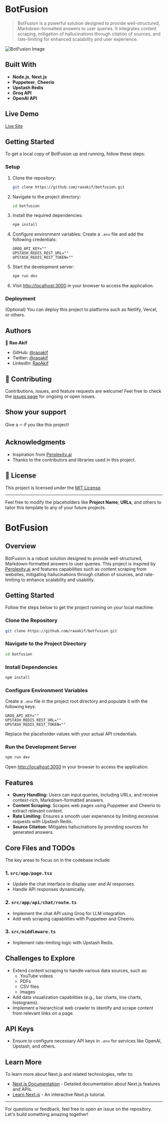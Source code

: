 # BotFusion

> BotFusion is a powerful solution designed to provide well-structured, Markdown-formatted answers to user queries. It integrates content scraping, mitigation of hallucinations through citation of sources, and rate-limiting for enhanced scalability and user experience.

![BotFusion Image](URL_OF_PROJECT_IMAGE)

## Built With

- **Node.js**, **Next.js**  
- **Puppeteer**, **Cheerio**  
- **Upstash Redis**  
- **Groq API**  
- **OpenAI API**  

## Live Demo

[Live Site](https://bot-fusion.vercel.app/)

## Getting Started

To get a local copy of BotFusion up and running, follow these steps:

### Setup
1. Clone the repository:
   ```bash
   git clone https://github.com/raoakif/botfusion.git
   ```

2. Navigate to the project directory:
   ```bash
   cd botfusion
   ```

3. Install the required dependencies:
   ```bash
   npm install
   ```

4. Configure environment variables:
   Create a `.env` file and add the following credentials:
   ```env
   GROQ_API_KEY=""
   UPSTASH_REDIS_REST_URL=""
   UPSTASH_REDIS_REST_TOKEN=""
   ```

5. Start the development server:
   ```bash
   npm run dev
   ```

6. Visit [http://localhost:3000](http://localhost:3000) in your browser to access the application.

### Deployment
(Optional) You can deploy this project to platforms such as Netlify, Vercel, or others.

## Authors

👤 **Rao Akif**

- GitHub: [@raoakif](https://github.com/raoakif)
- Twitter: [@raoakif](https://twitter.com/raoakif)
- LinkedIn: [RaoAkif](https://linkedin.com/in/raoakif)

## 🤝 Contributing

Contributions, issues, and feature requests are welcome! Feel free to check the [issues page](../../issues/) for ongoing or open issues.

## Show your support

Give a ⭐️ if you like this project!

## Acknowledgments

- Inspiration from [Perplexity.ai](https://www.perplexity.ai)
- Thanks to the contributors and libraries used in this project.

## 📝 License

This project is licensed under the [MIT License](./MIT.md).

--- 

Feel free to modify the placeholders like **Project Name**, **URLs**, and others to tailor this template to any of your future projects.




# BotFusion

## Overview

BotFusion is a robust solution designed to provide well-structured, Markdown-formatted answers to user queries. This project is inspired by [Perplexity.ai](https://www.perplexity.ai) and features capabilities such as content scraping from websites, mitigating hallucinations through citation of sources, and rate-limiting to enhance scalability and usability.

## Getting Started

Follow the steps below to get the project running on your local machine:

### Clone the Repository

```bash
git clone https://github.com/raoakif/botfusion.git
```

### Navigate to the Project Directory

```bash
cd botfusion
```

### Install Dependencies

```bash
npm install
```

### Configure Environment Variables

Create a `.env` file in the project root directory and populate it with the following keys:

```env
GROQ_API_KEY=""
UPSTASH_REDIS_REST_URL=""
UPSTASH_REDIS_REST_TOKEN=""
```

Replace the placeholder values with your actual API credentials.

### Run the Development Server

```bash
npm run dev
```

Open [http://localhost:3000](http://localhost:3000) in your browser to access the application.

## Features

- **Query Handling:** Users can input queries, including URLs, and receive context-rich, Markdown-formatted answers.
- **Content Scraping:** Scrapes web pages using Puppeteer and Cheerio to extract relevant content.
- **Rate Limiting:** Ensures a smooth user experience by limiting excessive requests with Upstash Redis.
- **Source Citation:** Mitigates hallucinations by providing sources for generated answers.

## Core Files and TODOs

The key areas to focus on in the codebase include:

### 1. `src/app/page.tsx`
- Update the chat interface to display user and AI responses.
- Handle API responses dynamically.

### 2. `src/app/api/chat/route.ts`
- Implement the chat API using Groq for LLM integration.
- Add web scraping capabilities with Puppeteer and Cheerio.

### 3. `src/middleware.ts`
- Implement rate-limiting logic with Upstash Redis.

## Challenges to Explore

- Extend content scraping to handle various data sources, such as:
  - YouTube videos
  - PDFs
  - CSV files
  - Images
- Add data visualization capabilities (e.g., bar charts, line charts, histograms).
- Implement a hierarchical web crawler to identify and scrape content from relevant links on a page.

## API Keys

- Ensure to configure necessary API keys in `.env` for services like OpenAI, Upstash, and others.

## Learn More

To learn more about Next.js and related technologies, refer to:

- [Next.js Documentation](https://nextjs.org/docs) - Detailed documentation about Next.js features and APIs.
- [Learn Next.js](https://nextjs.org/learn) - An interactive Next.js tutorial.

---

For questions or feedback, feel free to open an issue on the repository. Let's build something amazing together!